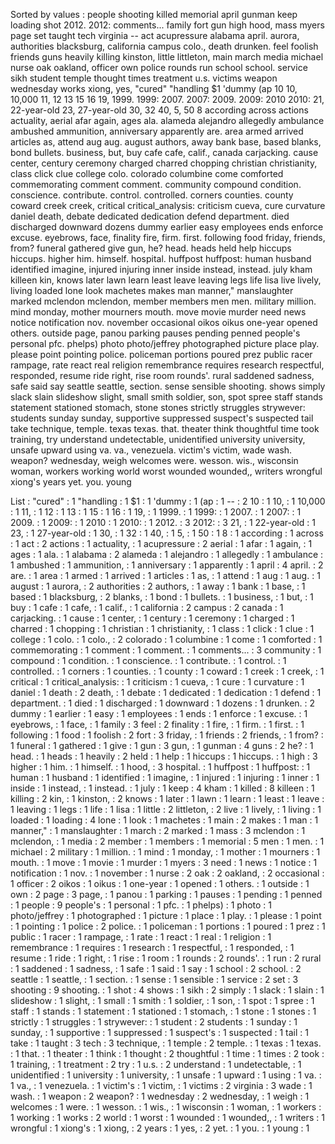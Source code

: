 Sorted by values :
people shooting killed memorial april gunman keep loading shot 2012. 2012: comments... family fort gun high hood, mass myers page set taught tech virginia -- act acupressure alabama april. aurora, authorities blacksburg, california campus colo., death drunken. feel foolish friends guns heavily killing kinston, little littleton, main march media michael nurse oak oakland, officer own police rounds run school school. service sikh student temple thought times treatment u.s. victims weapon wednesday works xiong, yes, "cured" "handling $1 'dummy (ap 10 10, 10,000 11, 12 13 15 16 19, 1999. 1999: 2007. 2007: 2009. 2009: 2010 2010: 21, 22-year-old 23, 27-year-old 30, 32 40, 5, 50 8 according across actions actuality, aerial afar again, ages ala. alameda alejandro allegedly ambulance ambushed ammunition, anniversary apparently are. area armed arrived articles as, attend aug aug. august authors, away bank base, based blanks, bond bullets. business, but, buy cafe cafe, calif., canada carjacking. cause center, century ceremony charged charred chopping christian christianity, class click clue college colo. colorado columbine come comforted commemorating comment comment. community compound condition. conscience. contribute. control. controlled. corners counties. county coward creek creek, critical critical_analysis: criticism cueva, cure curvature daniel death, debate dedicated dedication defend department. died discharged downward dozens dummy earlier easy employees ends enforce excuse. eyebrows, face, finality fire, firm. first. following food friday, friends, from? funeral gathered give gun, he? head. heads held help hiccups hiccups. higher him. himself. hospital. huffpost huffpost: human husband identified imagine, injured injuring inner inside instead, instead. july kham killeen kin, knows later lawn learn least leave leaving legs life lisa live lively, living loaded lone look machetes makes man manner," manslaughter marked mclendon mclendon, member members men men. military million. mind monday, mother mourners mouth. move movie murder need news notice notification nov. november occasional oikos oikus one-year opened others. outside page, panou parking pauses pending penned people's personal pfc. phelps) photo photo/jeffrey photographed picture place play. please point pointing police. policeman portions poured prez public racer rampage, rate react real religion remembrance requires research respectful, responded, resume ride right, rise room rounds'. rural saddened sadness, safe said say seattle seattle, section. sense sensible shooting. shows simply slack slain slideshow slight, small smith soldier, son, spot spree staff stands statement stationed stomach, stone stones strictly struggles strywever: students sunday sunday, supportive suppressed suspect's suspected tail take technique, temple. texas texas. that. theater think thoughtful time took training, try understand undetectable, unidentified university university, unsafe upward using va. va., venezuela. victim's victim, wade wash. weapon? wednesday, weigh welcomes were. wesson. wis., wisconsin woman, workers working world worst wounded wounded,, writers wrongful xiong's years yet. you. young 

List :
"cured" : 1
"handling : 1
$1 : 1
'dummy : 1
(ap : 1
-- : 2
10 : 1
10, : 1
10,000 : 1
11, : 1
12 : 1
13 : 1
15 : 1
16 : 1
19, : 1
1999. : 1
1999: : 1
2007. : 1
2007: : 1
2009. : 1
2009: : 1
2010 : 1
2010: : 1
2012. : 3
2012: : 3
21, : 1
22-year-old : 1
23, : 1
27-year-old : 1
30, : 1
32 : 1
40, : 1
5, : 1
50 : 1
8 : 1
according : 1
across : 1
act : 2
actions : 1
actuality, : 1
acupressure : 2
aerial : 1
afar : 1
again, : 1
ages : 1
ala. : 1
alabama : 2
alameda : 1
alejandro : 1
allegedly : 1
ambulance : 1
ambushed : 1
ammunition, : 1
anniversary : 1
apparently : 1
april : 4
april. : 2
are. : 1
area : 1
armed : 1
arrived : 1
articles : 1
as, : 1
attend : 1
aug : 1
aug. : 1
august : 1
aurora, : 2
authorities : 2
authors, : 1
away : 1
bank : 1
base, : 1
based : 1
blacksburg, : 2
blanks, : 1
bond : 1
bullets. : 1
business, : 1
but, : 1
buy : 1
cafe : 1
cafe, : 1
calif., : 1
california : 2
campus : 2
canada : 1
carjacking. : 1
cause : 1
center, : 1
century : 1
ceremony : 1
charged : 1
charred : 1
chopping : 1
christian : 1
christianity, : 1
class : 1
click : 1
clue : 1
college : 1
colo. : 1
colo., : 2
colorado : 1
columbine : 1
come : 1
comforted : 1
commemorating : 1
comment : 1
comment. : 1
comments... : 3
community : 1
compound : 1
condition. : 1
conscience. : 1
contribute. : 1
control. : 1
controlled. : 1
corners : 1
counties. : 1
county : 1
coward : 1
creek : 1
creek, : 1
critical : 1
critical_analysis: : 1
criticism : 1
cueva, : 1
cure : 1
curvature : 1
daniel : 1
death : 2
death, : 1
debate : 1
dedicated : 1
dedication : 1
defend : 1
department. : 1
died : 1
discharged : 1
downward : 1
dozens : 1
drunken. : 2
dummy : 1
earlier : 1
easy : 1
employees : 1
ends : 1
enforce : 1
excuse. : 1
eyebrows, : 1
face, : 1
family : 3
feel : 2
finality : 1
fire, : 1
firm. : 1
first. : 1
following : 1
food : 1
foolish : 2
fort : 3
friday, : 1
friends : 2
friends, : 1
from? : 1
funeral : 1
gathered : 1
give : 1
gun : 3
gun, : 1
gunman : 4
guns : 2
he? : 1
head. : 1
heads : 1
heavily : 2
held : 1
help : 1
hiccups : 1
hiccups. : 1
high : 3
higher : 1
him. : 1
himself. : 1
hood, : 3
hospital. : 1
huffpost : 1
huffpost: : 1
human : 1
husband : 1
identified : 1
imagine, : 1
injured : 1
injuring : 1
inner : 1
inside : 1
instead, : 1
instead. : 1
july : 1
keep : 4
kham : 1
killed : 8
killeen : 1
killing : 2
kin, : 1
kinston, : 2
knows : 1
later : 1
lawn : 1
learn : 1
least : 1
leave : 1
leaving : 1
legs : 1
life : 1
lisa : 1
little : 2
littleton, : 2
live : 1
lively, : 1
living : 1
loaded : 1
loading : 4
lone : 1
look : 1
machetes : 1
main : 2
makes : 1
man : 1
manner," : 1
manslaughter : 1
march : 2
marked : 1
mass : 3
mclendon : 1
mclendon, : 1
media : 2
member : 1
members : 1
memorial : 5
men : 1
men. : 1
michael : 2
military : 1
million. : 1
mind : 1
monday, : 1
mother : 1
mourners : 1
mouth. : 1
move : 1
movie : 1
murder : 1
myers : 3
need : 1
news : 1
notice : 1
notification : 1
nov. : 1
november : 1
nurse : 2
oak : 2
oakland, : 2
occasional : 1
officer : 2
oikos : 1
oikus : 1
one-year : 1
opened : 1
others. : 1
outside : 1
own : 2
page : 3
page, : 1
panou : 1
parking : 1
pauses : 1
pending : 1
penned : 1
people : 9
people's : 1
personal : 1
pfc. : 1
phelps) : 1
photo : 1
photo/jeffrey : 1
photographed : 1
picture : 1
place : 1
play. : 1
please : 1
point : 1
pointing : 1
police : 2
police. : 1
policeman : 1
portions : 1
poured : 1
prez : 1
public : 1
racer : 1
rampage, : 1
rate : 1
react : 1
real : 1
religion : 1
remembrance : 1
requires : 1
research : 1
respectful, : 1
responded, : 1
resume : 1
ride : 1
right, : 1
rise : 1
room : 1
rounds : 2
rounds'. : 1
run : 2
rural : 1
saddened : 1
sadness, : 1
safe : 1
said : 1
say : 1
school : 2
school. : 2
seattle : 1
seattle, : 1
section. : 1
sense : 1
sensible : 1
service : 2
set : 3
shooting : 9
shooting. : 1
shot : 4
shows : 1
sikh : 2
simply : 1
slack : 1
slain : 1
slideshow : 1
slight, : 1
small : 1
smith : 1
soldier, : 1
son, : 1
spot : 1
spree : 1
staff : 1
stands : 1
statement : 1
stationed : 1
stomach, : 1
stone : 1
stones : 1
strictly : 1
struggles : 1
strywever: : 1
student : 2
students : 1
sunday : 1
sunday, : 1
supportive : 1
suppressed : 1
suspect's : 1
suspected : 1
tail : 1
take : 1
taught : 3
tech : 3
technique, : 1
temple : 2
temple. : 1
texas : 1
texas. : 1
that. : 1
theater : 1
think : 1
thought : 2
thoughtful : 1
time : 1
times : 2
took : 1
training, : 1
treatment : 2
try : 1
u.s. : 2
understand : 1
undetectable, : 1
unidentified : 1
university : 1
university, : 1
unsafe : 1
upward : 1
using : 1
va. : 1
va., : 1
venezuela. : 1
victim's : 1
victim, : 1
victims : 2
virginia : 3
wade : 1
wash. : 1
weapon : 2
weapon? : 1
wednesday : 2
wednesday, : 1
weigh : 1
welcomes : 1
were. : 1
wesson. : 1
wis., : 1
wisconsin : 1
woman, : 1
workers : 1
working : 1
works : 2
world : 1
worst : 1
wounded : 1
wounded,, : 1
writers : 1
wrongful : 1
xiong's : 1
xiong, : 2
years : 1
yes, : 2
yet. : 1
you. : 1
young : 1
